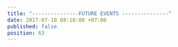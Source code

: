 ```yaml
---
title: "---------------FUTURE EVENTS ---------------"
date: 2017-07-10 08:10:00 +07:00
published: false
position: 63
---
```


